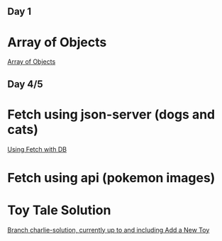 ## Day 1
# Array of Objects
[Array of Objects](https://github.com/jeryelblanco/arrayofobj)

## Day 4/5
# Fetch using json-server (dogs and cats)
[Using Fetch with DB](https://github.com/jeryelblanco/catsanddogs)
# Fetch using api (pokemon images)

# Toy Tale Solution
[Branch charlie-solution, currently up to and including Add a New Toy](https://github.com/learn-co-curriculum/phase-1-practice-toy-tale/tree/charlie-solution)